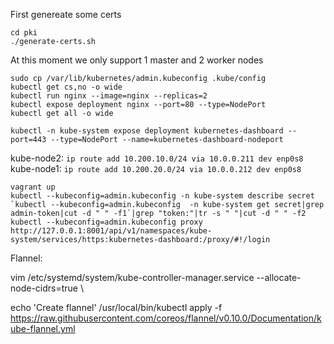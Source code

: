 First genereate some certs

```
cd pki
./generate-certs.sh
```

At this moment we only support 1 master and 2 worker nodes

```
sudo cp /var/lib/kubernetes/admin.kubeconfig .kube/config
kubectl get cs,no -o wide
kubectl run nginx --image=nginx --replicas=2
kubectl expose deployment nginx --port=80 --type=NodePort
kubectl get all -o wide

kubectl -n kube-system expose deployment kubernetes-dashboard --port=443 --type=NodePort --name=kubernetes-dashboard-nodeport
```

kube-node2: `ip route add 10.200.10.0/24 via 10.0.0.211 dev enp0s8`
kube-node1: `ip route add 10.200.20.0/24 via 10.0.0.212 dev enp0s8`


```
vagrant up
kubectl --kubeconfig=admin.kubeconfig -n kube-system describe secret `kubectl --kubeconfig=admin.kubeconfig  -n kube-system get secret|grep admin-token|cut -d " " -f1`|grep "token:"|tr -s " "|cut -d " " -f2
kubectl --kubeconfig=admin.kubeconfig proxy
http://127.0.0.1:8001/api/v1/namespaces/kube-system/services/https:kubernetes-dashboard:/proxy/#!/login
```


Flannel:

vim /etc/systemd/system/kube-controller-manager.service
--allocate-node-cidrs=true \

echo 'Create flannel'
/usr/local/bin/kubectl apply -f https://raw.githubusercontent.com/coreos/flannel/v0.10.0/Documentation/kube-flannel.yml
